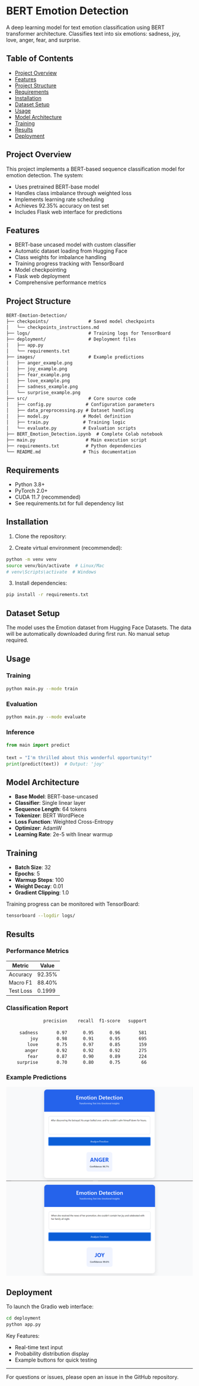 # BERT Emotion Detection

A deep learning model for text emotion classification using BERT transformer architecture. Classifies text into six emotions: sadness, joy, love, anger, fear, and surprise.

## Table of Contents
- [Project Overview](#project-overview)
- [Features](#features)
- [Project Structure](#project-structure)
- [Requirements](#requirements)
- [Installation](#installation)
- [Dataset Setup](#dataset-setup)
- [Usage](#usage)
- [Model Architecture](#model-architecture)
- [Training](#training)
- [Results](#results)
- [Deployment](#deployment)

## Project Overview
This project implements a BERT-based sequence classification model for emotion detection. The system:
- Uses pretrained BERT-base model
- Handles class imbalance through weighted loss
- Implements learning rate scheduling
- Achieves 92.35% accuracy on test set
- Includes Flask web interface for predictions

## Features
- BERT-base uncased model with custom classifier
- Automatic dataset loading from Hugging Face
- Class weights for imbalance handling
- Training progress tracking with TensorBoard
- Model checkpointing
- Flask web deployment
- Comprehensive performance metrics

## Project Structure
```
BERT-Emotion-Detection/
├── checkpoints/               # Saved model checkpoints
│   └── checkpoints_instructions.md
├── logs/                      # Training logs for TensorBoard
├── deployment/                # Deployment files
│   ├── app.py
│   └── requirements.txt
├── images/                    # Example predictions 
│   ├── anger_example.png
│   ├── joy_example.png
│   ├── fear_example.png
│   ├── love_example.png
│   ├── sadness_example.png
│   └── surprise_example.png
├── src/                       # Core source code
│   ├── config.py             # Configuration parameters
│   ├── data_preprocessing.py # Dataset handling
│   ├── model.py             # Model definition
│   ├── train.py             # Training logic
│   └── evaluate.py          # Evaluation scripts
├── BERT_Emotion_Detection.ipynb  # Complete Colab notebook
├── main.py                   # Main execution script
├── requirements.txt          # Python dependencies
└── README.md                # This documentation
```

## Requirements
- Python 3.8+
- PyTorch 2.0+
- CUDA 11.7 (recommended)
- See requirements.txt for full dependency list

## Installation
1. Clone the repository:

2. Create virtual environment (recommended):
```bash
python -m venv venv
source venv/bin/activate  # Linux/Mac
# venv\Scripts\activate  # Windows
```

3. Install dependencies:
```bash
pip install -r requirements.txt
```

## Dataset Setup
The model uses the Emotion dataset from Hugging Face Datasets. The data will be automatically downloaded during first run. No manual setup required.

## Usage

### Training
```bash
python main.py --mode train
```

### Evaluation
```bash
python main.py --mode evaluate
```

### Inference
```python
from main import predict

text = "I'm thrilled about this wonderful opportunity!"
print(predict(text))  # Output: 'joy'
```

## Model Architecture
- **Base Model**: BERT-base-uncased
- **Classifier**: Single linear layer
- **Sequence Length**: 64 tokens
- **Tokenizer**: BERT WordPiece
- **Loss Function**: Weighted Cross-Entropy
- **Optimizer**: AdamW
- **Learning Rate**: 2e-5 with linear warmup

## Training
- **Batch Size**: 32
- **Epochs**: 5
- **Warmup Steps**: 100
- **Weight Decay**: 0.01
- **Gradient Clipping**: 1.0

Training progress can be monitored with TensorBoard:
```bash
tensorboard --logdir logs/
```

## Results

### Performance Metrics
| Metric        | Value   |
|---------------|---------|
| Accuracy      | 92.35%  |
| Macro F1      | 88.40%  |
| Test Loss     | 0.1999  |

### Classification Report
```
              precision    recall  f1-score   support

     sadness       0.97      0.95      0.96       581
         joy       0.98      0.91      0.95       695
        love       0.75      0.97      0.85       159
       anger       0.92      0.92      0.92       275
        fear       0.87      0.90      0.89       224
    surprise       0.70      0.80      0.75        66
```

### Example Predictions
![Anger Example](images/anger_example.png)
![Joy Example](images/joy_example.png)

## Deployment
To launch the Gradio web interface:
```bash
cd deployment
python app.py
```

Key Features:
- Real-time text input
- Probability distribution display
- Example buttons for quick testing

---
For questions or issues, please open an issue in the GitHub repository.

